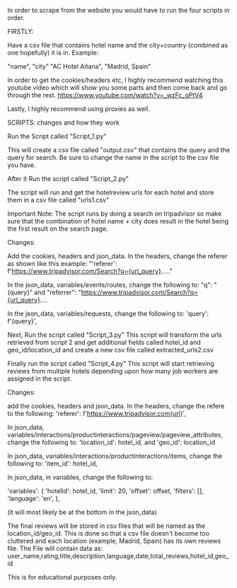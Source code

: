 In order to scrape from the website you would have to run the four scripts in order.

FIRSTLY:

Have a csv file that contains hotel name and the city+country (combined as one hopefully) it is in. Example:

"name", "city"
"AC Hotel Aitana", "Madrid, Spain"

In order to get the cookies/headers etc, I highly recommend watching this youtube video which will show you some parts and then come back and go through the rest.
https://www.youtube.com/watch?v=_wzFc_gPtV4

Lastly, I highly recommend using proxies as well.



SCRIPTS: changes and how they work


Run the Script called "Script_1.py"

This will create a csv file called "output.csv" that contains the query and the query for search. Be sure to change the name in the script to the csv file you have.


After it Run the script called "Script_2.py"

The script will run and get the hotelreview urls for each hotel and store them in a csv file called "urls1.csv"

Important Note: The script runs by doing a search on tripadvisor so make sure that the combination of hotel name + city does result in the hotel being the first result on the search page.

Changes:

Add the cookies, headers and json_data.
In the headers, change the referer as shown like this example: "'referer': f'https://www.tripadvisor.com/Search?q={url_query}....."

In the json_data, variables/events/routes, change the following to: "q": "{query}" and "referrer": "https://www.tripadvisor.com/Search?q={url_query}....

In the json_data, variables/requests, change the following to: 'query': f'{query}',


Next, Run the script called "Script_3.py"
This script will transform the urls retrieved from script 2 and get additional fields called hotel_id and geo_id/location_id and create a new csv file called extracted_urls2.csv


Finally run the script called "Script_4.py"
This script will start retrieving reviews from multiple hotels depending upon how many job workers are assigned in the script.

Changes:

add the cookies, headers and json_data.
In the headers, change the refere to the following: 'referer': f'https://www.tripadvisor.com{url}',

In json_data, variables/interactions/productinteractions/pageview/pageview_attributes, change the following to: 'location_id': hotel_id, and 'geo_id': location_id

In json_data, variables/interactions/productinteractions/items, change the following to: 'item_id': hotel_id,

In json_data, in variables, change the following to:

'variables': {
                    'hotelId': hotel_id,
                    'limit': 20,
                    'offset': offset,
                    'filters': [],
                    'language': 'en',
                },
                
(it will most likely be at the bottom in the json_data)


The final reviews will be stored in csv files that will be named as the location_id/geo_id. This is done so that a csv file doesn't become too cluttered and each location (example, Madrid, Spain) has its own reviews file.
The File will contain data as:
user_name,rating,title,description,language,date,total_reviews,hotel_id,geo_id



This is for educational purposes only.
